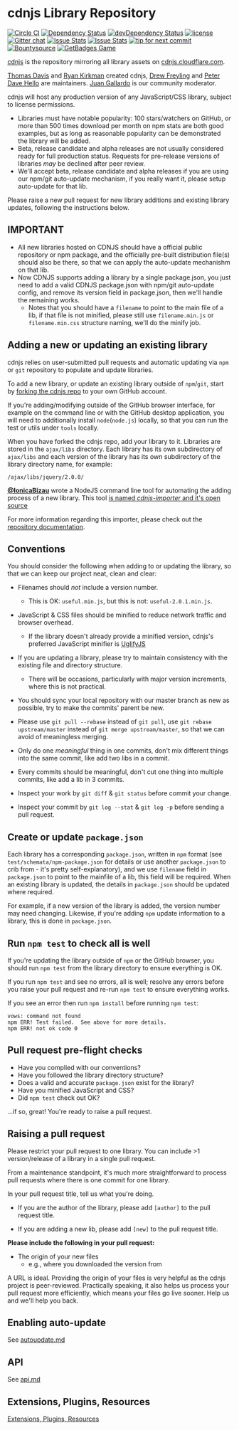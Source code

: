 # cdnjs Library Repository

﻿[![Circle CI](https://img.shields.io/circleci/project/cdnjs/cdnjs/master.svg)](https://circleci.com/gh/cdnjs/cdnjs)
﻿[![Dependency Status](https://david-dm.org/cdnjs/cdnjs.svg?theme=shields.io)](https://david-dm.org/cdnjs/cdnjs) [![devDependency Status](https://david-dm.org/cdnjs/cdnjs/dev-status.svg?theme=shields.io)](https://david-dm.org/cdnjs/cdnjs#info=devDependencies)
﻿[![license](https://img.shields.io/badge/license-MIT-brightgreen.svg?style=flat)](https://github.com/cdnjs/cdnjs/blob/master/MIT-LICENSE)
﻿[![Gitter chat](https://badges.gitter.im/cdnjs/cdnjs.svg)](https://gitter.im/cdnjs/cdnjs)
﻿[![Issue Stats](http://www.issuestats.com/github/cdnjs/cdnjs/badge/pr?style=flat)](http://www.issuestats.com/github/cdnjs/cdnjs) [![Issue Stats](http://www.issuestats.com/github/cdnjs/cdnjs/badge/issue?style=flat)](http://www.issuestats.com/github/cdnjs/cdnjs)
﻿[![tip for next commit](https://tip4commit.com/projects/919.svg)](https://tip4commit.com/github/cdnjs/cdnjs) [![Bountysource](https://www.bountysource.com/badge/team?team_id=11914&style=bounties_posted)](https://www.bountysource.com/teams/cdnjs/bounties?utm_source=cdnjs&utm_medium=shield&utm_campaign=bounties_posted)
[![GetBadges Game](https://cdnjs-cdnjs.getbadges.io/shield/company/cdnjs-cdnjs)](https://cdnjs-cdnjs.getbadges.io/?ref=shield-game)

[cdnjs](https://github.com/cdnjs/cdnjs) is the repository mirroring all library assets on [cdnjs.cloudflare.com](https://cdnjs.cloudflare.com).

[Thomas Davis](https://twitter.com/neutralthoughts) and [Ryan Kirkman](https://twitter.com/ryan_kirkman) created cdnjs, [Drew Freyling](http://decompile.it/blog/) and [Peter Dave Hello](https://github.com/PeterDaveHello) are maintainers. [Juan Gallardo](http://jgallardo.me/) is our community moderator.

cdnjs will host any production version of any JavaScript/CSS library, subject to license permissions.

  * Libraries must have notable popularity: 100 stars/watchers on GitHub, or more than 500 times download per month on npm stats are both good examples, but as long as reasonable popularity can be demonstrated the library will be added.
  * Beta, release candidate and alpha releases are not usually considered ready for full production status. Requests for pre-release versions of libraries _may_ be declined after peer review.
  * We'll accept beta, release candidate and alpha releases if you are using our npm/git auto-update mechanism, if you really want it, please setup auto-update for that lib.

Please raise a new pull request for new library additions and existing library updates, following the instructions below.

## IMPORTANT

 - All new libraries hosted on CDNJS should have a official public repository or npm package, and the officially pre-built distribution file(s) should also be there, so that we can apply the auto-update mechanishm on that lib.
 - Now CDNJS supports adding a library by a single package.json, you just need to add a valid CDNJS package.json with npm/git auto-update config, and remove its version field in package.json, then we'll handle the remaining works.
   - Notes that you should have a `filename` to point to the main file of a lib, if that file is not minified, please still use `filename.min.js` or `filename.min.css` structure naming, we'll do the minify job.

## Adding a new or updating an existing library

cdnjs relies on user-submitted pull requests and automatic updating via `npm` or `git` repository to populate and update libraries.

To add a new library, or update an existing library outside of `npm`/`git`, start by [forking the cdnjs repo](https://github.com/cdnjs/cdnjs/fork) to your own GitHub account.

If you're adding/modifying outside of the GitHub browser interface, for example on the command line or with the GitHub desktop application, you will need to additionally install `node`(`node.js`) locally, so that you can run the test  or utils under `tools` locally.

When you have forked the cdnjs repo, add your library to it. Libraries are stored in the `ajax/libs` directory. Each library has its own subdirectory of `ajax/libs` and each version of the library has its own subdirectory of the library directory name, for example:

```
/ajax/libs/jquery/2.0.0/
```

[**@IonicaBizau**](https://github.com/IonicaBizau) wrote a NodeJS command line tool for automating the adding process of a new library. This tool [is named *cdnjs-importer* and it's open source](https://github.com/cdnjs/cdnjs-importer)

For more information regarding this importer, please check out the [repository documentation](https://github.com/cdnjs/cdnjs-importer).

## Conventions

You should consider the following when adding to or updating the library, so that we can keep our project neat, clean and clear:

* Filenames should _not_ include a version number.
  * This is OK: `useful.min.js`, but this is not: `useful-2.0.1.min.js`.

* JavaScript & CSS files should be minified to reduce network traffic and browser overhead.
  * If the library doesn't already provide a minified version, cdnjs's preferred JavaScript minifier is [UglifyJS](http://marijnhaverbeke.nl/uglifyjs "UglifyJS")

* If you are updating a library, please try to maintain consistency with the existing file and directory structure.
  * There will be occasions, particularly with major version increments, where this is not practical.

* You should sync your local repository with our master branch as new as possible, try to make the commits' parent be new.
 * Please use `git pull --rebase` instead of `git pull`, use `git rebase upstream/master` instead of `git merge upstream/master`, so that we can avoid of meaningless merging.

* Only do one _meaningful_ thing in one commits, don't mix different things into the same commit, like add two libs in a commit.

* Every commits should be meaningful, don't cut one thing into multiple commits, like add a lib in 3 commits.

* Inspect your work by `git diff` & `git status` before commit your change.

* Inspect your commit by `git log --stat` & `git log -p` before sending a pull request.

## Create or update `package.json`

Each library has a corresponding `package.json`, written in `npm` format (see `test/schemata/npm-package.json` for details or use another `package.json` to crib from - it's pretty self-explanatory), and we use `filename` field in `package.json` to point to the mainfile of a lib, this field will be required. When an existing library is updated, the details in `package.json` should be updated where required.

For example, if a new version of the library is added, the version number may need changing. Likewise, if you're adding `npm` update information to a library, this is done in `package.json`.

## Run `npm test` to check all is well

If you're updating the library outside of `npm` or the GitHub browser, you should run `npm test` from the library directory to ensure everything is OK.

If you run `npm test` and see no errors, all is well; resolve any errors before you raise your pull request and re-run `npm test` to ensure everything works.

If you see an error then run `npm install` before running `npm test`:

```
vows: command not found
npm ERR! Test failed.  See above for more details.
npm ERR! not ok code 0
```

## Pull request pre-flight checks

* Have you complied with our conventions?
* Have you followed the library directory structure?
* Does a valid and accurate `package.json` exist for the library?
* Have you minified JavaScript and CSS?
* Did `npm test` check out OK?

...if so, great! You're ready to raise a pull request.

## Raising a pull request

Please restrict your pull request to one library. You can include >1 version/release of a library in a single pull request.

From a maintenance standpoint, it's much more straightforward to process pull requests where there is one commit for one library.

In your pull request title, tell us what you're doing.

 - If you are the author of the library, please add `[author]` to the pull request title.

 - If you are adding a new lib, please add `[new]` to the pull request title.

__Please include the following in your pull request:__

* The origin of your new files
  * e.g., where you downloaded the version from

A URL is ideal. Providing the origin of your files is very helpful as the cdnjs project is peer-reviewed. Practically speaking, it also helps us process your pull request more efficiently, which means your files go live sooner. Help us and we'll help you back.

## Enabling auto-update
See [autoupdate.md](documents/autoupdate.md)

## API
See [api.md](documents/api.md)

## Extensions, Plugins, Resources

[Extensions, Plugins, Resources](https://github.com/cdnjs/cdnjs/wiki/Extensions%2C-Plugins%2C-Resources)
